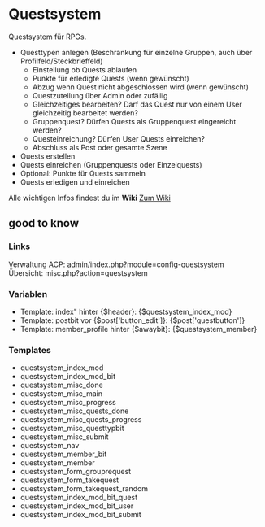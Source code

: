# Questsystem
Questsystem für RPGs.

- Questtypen anlegen (Beschränkung für einzelne Gruppen, auch über Profilfeld/Steckbrieffeld)
  - Einstellung ob Quests ablaufen
  - Punkte für erledigte Quests (wenn gewünscht)
  - Abzug wenn Quest nicht abgeschlossen wird (wenn gewünscht)
  - Questzuteilung über Admin oder zufällig
  - Gleichzeitiges bearbeiten? Darf das Quest nur von einem User gleichzeitig bearbeitet werden?
  - Gruppenquest? Dürfen Quests als Gruppenquest eingereicht werden?
  - Questeinreichung? Dürfen User Quests einreichen?
  - Abschluss als Post oder gesamte Szene
- Quests erstellen
- Quests einreichen (Gruppenquests oder Einzelquests)
- Optional: Punkte für Quests sammeln
- Quests erledigen und einreichen

Alle wichtigen Infos findest du im **Wiki**
[Zum Wiki]([https://github.com/little-evil-genius/rpgstuff_modul](https://github.com/katjalennartz/questsystem/wiki))  


## good to know
### Links
Verwaltung ACP: admin/index.php?module=config-questsystem  
Übersicht: misc.php?action=questsystem

### Variablen  
- Template: index" hinter {$header}: {$questsystem_index_mod}
- Template: postbit vor {$post['button_edit']}: {$post['questbutton']}
- Template: member_profile hinter {$awaybit}: {$questsystem_member} 

### Templates
- questsystem_index_mod
- questsystem_index_mod_bit
- questsystem_misc_done
- questsystem_misc_main
- questsystem_misc_progress
- questsystem_misc_quests_done
- questsystem_misc_quests_progress
- questsystem_misc_questtypbit
- questsystem_misc_submit
- questsystem_nav
- questsystem_member_bit
- questsystem_member
- questsystem_form_grouprequest
- questsystem_form_takequest
- questsystem_form_takequest_random
- questsystem_index_mod_bit_quest
- questsystem_index_mod_bit_user
- questsystem_index_mod_bit_submit

